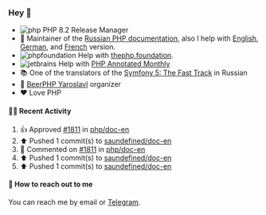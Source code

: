 ### Hey 👋

- ![php](https://user-images.githubusercontent.com/4685504/174548850-037dfd35-3b33-4154-9c50-95efd45ba66a.png) PHP 8.2 Release Manager
- 📖 Maintainer of the [Russian PHP documentation](https://github.com/php/doc-ru), also I help with [English](https://github.com/php/doc-en), [German](https://github.com/php/doc-de), and [French](https://github.com/php/doc-fr) version.
- ![phpfoundation](https://user-images.githubusercontent.com/4685504/174548733-72f62c18-f57e-47a6-8201-cb3d87e06b98.png) Help with [thephp.foundation](https://github.com/ThePHPF/thephp.foundation).
- ![jetbrains](https://user-images.githubusercontent.com/4685504/174548471-693a0e41-4db3-4251-a452-71518bfc5359.png) Help with [PHP Annotated Monthly](https://blog.jetbrains.com/phpstorm/tag/php-annotated-monthly/)
- 📚 One of the translators of
  the [Symfony 5: The Fast Track](https://symfony.com/doc/current/the-fast-track/ru/index.html)
  in Russian
- 🍻 [BeerPHP Yaroslavl](https://github.com/beerphp/yaroslavl) organizer
- ❤️ Love PHP

#### 👨‍💻 Recent Activity

<!--RECENT_ACTIVITY:start-->
1. 👍 Approved [#1811](https://github.com/php/doc-en/pull/1811#pullrequestreview-1103811926) in [php/doc-en](https://github.com/php/doc-en)
2. ⬆️ Pushed 1 commit(s) to [saundefined/doc-en](https://github.com/saundefined/doc-en)
3. 💬 Commented on [#1811](https://github.com/php/doc-en/pull/1811#issuecomment-1243415932) in [php/doc-en](https://github.com/php/doc-en)
4. ⬆️ Pushed 1 commit(s) to [saundefined/doc-en](https://github.com/saundefined/doc-en)
5. ⬆️ Pushed 1 commit(s) to [saundefined/doc-en](https://github.com/saundefined/doc-en)
<!--RECENT_ACTIVITY:end-->

#### 💌 How to reach out to me

You can reach me by email or [Telegram](https://t.me/saundefined).
